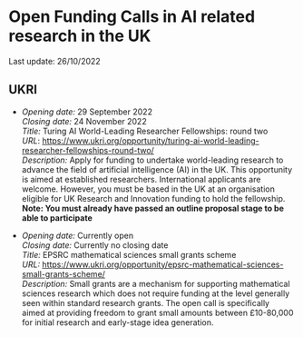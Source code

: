 # Open Funding Calls in AI related research in the UK

Last update: 26/10/2022

## UKRI


- *Opening date:* 29 September 2022  
  *Closing date:* 24 November 2022  
  *Title:* Turing AI World-Leading Researcher Fellowships: round two  
  *URL*:  https://www.ukri.org/opportunity/turing-ai-world-leading-researcher-fellowships-round-two/  
  *Description:* Apply for funding to undertake world-leading research to advance the field of artificial intelligence (AI) in the UK. This opportunity is aimed at established researchers. International applicants are welcome. However, you must be based in the UK at an organisation eligible for UK Research and Innovation funding to hold the fellowship.  
 **Note: You must already have passed an outline proposal stage to be able to participate**


- *Opening date:* Currently open  
  *Closing date:* Currently no closing date  
  *Title:* EPSRC mathematical sciences small grants scheme    
  *URL:* https://www.ukri.org/opportunity/epsrc-mathematical-sciences-small-grants-scheme/  
  *Description:* Small grants are a mechanism for supporting mathematical sciences research which does not require funding at the level generally seen within standard research grants. The open call is specifically aimed at providing freedom to grant small amounts between £10-80,000 for initial research and early-stage idea generation.
